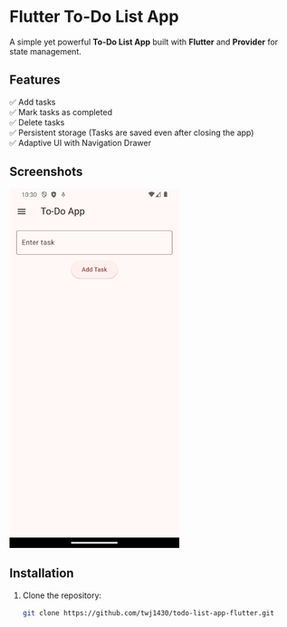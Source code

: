 # Flutter To-Do List App

A simple yet powerful **To-Do List App** built with **Flutter** and **Provider** for state management.

## Features
✅ Add tasks  
✅ Mark tasks as completed  
✅ Delete tasks  
✅ Persistent storage (Tasks are saved even after closing the app)  
✅ Adaptive UI with Navigation Drawer  

## Screenshots
<img src="assets/screenshots/to-do-app-homepage.png" alt="Screenshot" width="300">

## Installation
1. Clone the repository:
   ```sh
   git clone https://github.com/twj1430/todo-list-app-flutter.git
